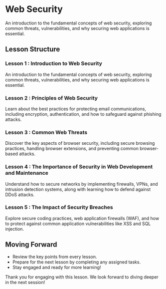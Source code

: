 
# Web Security 

An introduction to the fundamental concepts of web security, exploring common threats, vulnerabilities, and why securing web applications is essential.


## Lesson Structure

### Lesson 1 : Introduction to Web Security

An introduction to the fundamental concepts of web security, exploring common threats, vulnerabilities, and why securing web applications is essential.

### Lesson 2 : Principles of Web Security

Learn about the best practices for protecting email communications, including encryption, authentication, and how to safeguard against phishing attacks.

### Lesson 3 : Common Web Threats
Discover the key aspects of browser security, including secure browsing practices, handling browser extensions, and preventing common browser-based attacks.

### Lesson 4 : The Importance of Security in Web Development and Maintenance
Understand how to secure networks by implementing firewalls, VPNs, and intrusion detection systems, along with learning how to defend against DDoS attacks.

### Lesson 5 : The Impact of Security Breaches
Explore secure coding practices, web application firewalls (WAF), and how to protect against common application vulnerabilities like XSS and SQL injection.

## Moving Forward

-   Review the key points from every lesson.
-   Prepare for the next lesson by completing any assigned tasks.
-   Stay engaged and ready for more learning!

Thank you for engaging with this lesson. We look forward to diving deeper in the next session!
<!--stackedit_data:
eyJoaXN0b3J5IjpbLTE4MTUxOTIzNTgsLTExNTgyMjYzODksLT
U0Nzc3ODg4OF19
-->